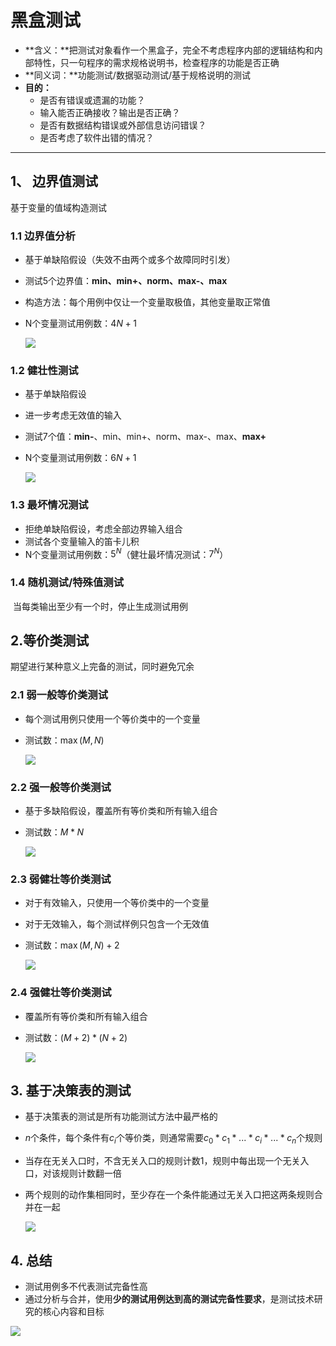 # 黑盒测试

- **含义：**把测试对象看作一个黑盒子，完全不考虑程序内部的逻辑结构和内部特性，只一句程序的需求规格说明书，检查程序的功能是否正确
- **同义词：**功能测试/数据驱动测试/基于规格说明的测试
- **目的：**
  - 是否有错误或遗漏的功能？
  - 输入能否正确接收？输出是否正确？
  - 是否有数据结构错误或外部信息访问错误？
  - 是否考虑了软件出错的情况？

------

## 1、 边界值测试

基于变量的值域构造测试

### 1.1 边界值分析

- 基于单缺陷假设（失效不由两个或多个故障同时引发）

- 测试5个边界值：**min、min+、norm、max-、max**

- 构造方法：每个用例中仅让一个变量取极值，其他变量取正常值

- N个变量测试用例数：$4N+1$

  ![](img/1.png)

### 1.2 健壮性测试

- 基于单缺陷假设

- 进一步考虑无效值的输入

- 测试7个值：**min-**、min、min+、norm、max-、max、**max+**

- N个变量测试用例数：$6N+1$

  ![](img/2.png)

### 1.3 最坏情况测试

- 拒绝单缺陷假设，考虑全部边界输入组合
- 测试各个变量输入的笛卡儿积
- N个变量测试用例数：$5^N$（健壮最坏情况测试：$7^N$）

### 1.4 随机测试/特殊值测试

​	当每类输出至少有一个时，停止生成测试用例

## 2.等价类测试

期望进行某种意义上完备的测试，同时避免冗余

### 2.1 弱一般等价类测试

- 每个测试用例只使用一个等价类中的一个变量

- 测试数：$\max(M,N)$

  ![](img/3.png)

### 2.2 强一般等价类测试

- 基于多缺陷假设，覆盖所有等价类和所有输入组合

- 测试数：$M*N$

  ![](img/4.png)

### 2.3 弱健壮等价类测试

- 对于有效输入，只使用一个等价类中的一个变量

- 对于无效输入，每个测试样例只包含一个无效值

- 测试数：$\max(M,N)+2$

  ![](img/5.png)

### 2.4 强健壮等价类测试

- 覆盖所有等价类和所有输入组合

- 测试数：$(M+2)*(N+2)$

  ![](img/6.png)

## 3. 基于决策表的测试

- 基于决策表的测试是所有功能测试方法中最严格的

- $n$个条件，每个条件有$c_i$个等价类，则通常需要$c_0*c_1*...*c_i*...*c_n$个规则

- 当存在无关入口时，不含无关入口的规则计数1，规则中每出现一个无关入口，对该规则计数翻一倍

- 两个规则的动作集相同时，至少存在一个条件能通过无关入口把这两条规则合并在一起

  ![](img/8.png)

## 4. 总结

- 测试用例多不代表测试完备性高
- 通过分析与合并，使用**少的测试用例达到高的测试完备性要求**，是测试技术研究的核心内容和目标

![](img/7.png)

